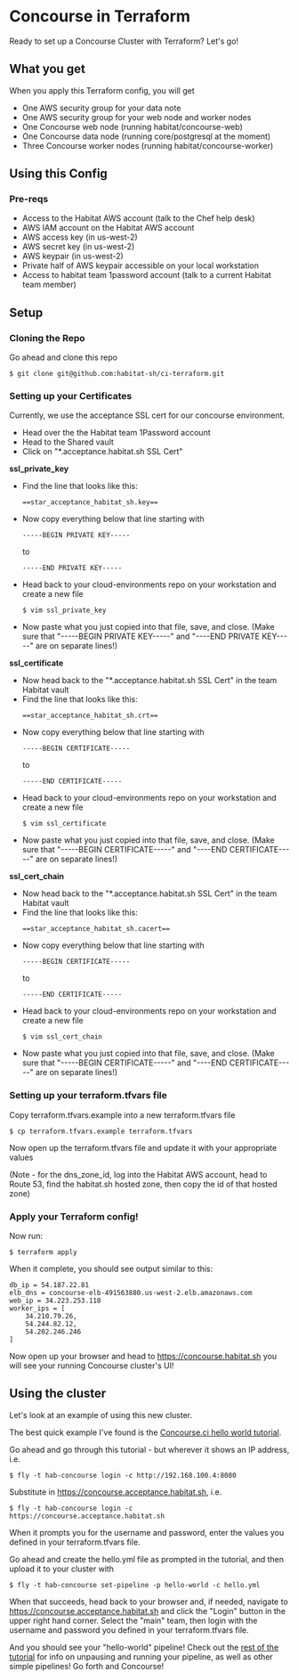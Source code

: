 # Concourse in Terraform

Ready to set up a Concourse Cluster with Terraform?  Let's go!

## What you get

When you apply this Terraform config, you will get
* One AWS security group for your data note
* One AWS security group for your web node and worker nodes
* One Concourse web node (running habitat/concourse-web)
* One Concourse data node (running core/postgresql at the moment)
* Three Concourse worker nodes (running habitat/concourse-worker)

## Using this Config

### Pre-reqs
* Access to the Habitat AWS account (talk to the Chef help desk)
* AWS IAM account on the Habitat AWS account
* AWS access key (in us-west-2)
* AWS secret key (in us-west-2)
* AWS keypair (in us-west-2)
* Private half of AWS keypair accessible on your local workstation
* Access to habitat team 1password account (talk to a current Habitat team member)

## Setup

### Cloning the Repo

Go ahead and clone this repo

```
$ git clone git@github.com:habitat-sh/ci-terraform.git
```

### Setting up your Certificates

Currently, we use the acceptance SSL cert for our concourse environment.

* Head over the the Habitat team 1Password account
* Head to the Shared vault
* Click on "*.acceptance.habitat.sh SSL Cert"

**ssl_private_key**

* Find the line that looks like this:
  ```
  ==star_acceptance_habitat_sh.key==
  ```
* Now copy everything below that line starting with
  ```
  -----BEGIN PRIVATE KEY-----
  ```
  to
  ```
  -----END PRIVATE KEY-----
  ```
* Head back to your cloud-environments repo on your workstation and create a new file
  ```
  $ vim ssl_private_key
  ```
* Now paste what you just copied into that file, save, and close. (Make sure that "-----BEGIN PRIVATE KEY-----" and "----END PRIVATE KEY-----" are on separate lines!)

**ssl_certificate**

* Now head back to the "*.acceptance.habitat.sh SSL Cert" in the team Habitat vault
* Find the line that looks like this:
  ```
  ==star_acceptance_habitat_sh.crt==
  ```
* Now copy everything below that line starting with
  ```
  -----BEGIN CERTIFICATE-----
  ```
  to
  ```
  -----END CERTIFICATE-----
  ```
* Head back to your cloud-environments repo on your workstation and create a new file
    ```
    $ vim ssl_certificate
    ```
* Now paste what you just copied into that file, save, and close. (Make sure that "-----BEGIN CERTIFICATE-----" and "----END CERTIFICATE-----" are on separate lines!)

**ssl_cert_chain**

* Now head back to the "*.acceptance.habitat.sh SSL Cert" in the team Habitat vault
* Find the line that looks like this:
  ```
  ==star_acceptance_habitat_sh.cacert==
  ```
* Now copy everything below that line starting with
  ```
  -----BEGIN CERTIFICATE-----
  ```
  to
  ```
  -----END CERTIFICATE-----
  ```
* Head back to your cloud-environments repo on your workstation and create a new file
  ```
  $ vim ssl_cert_chain
  ```
* Now paste what you just copied into that file, save, and close.  (Make sure that "-----BEGIN CERTIFICATE-----" and "----END CERTIFICATE-----" are on separate lines!)

### Setting up your terraform.tfvars file

Copy terraform.tfvars.example into a new terraform.tfvars file

```
$ cp terraform.tfvars.example terraform.tfvars
```

Now open up the terraform.tfvars file and update it with your appropriate values

(Note - for the dns_zone_id, log into the Habitat AWS account, head to Route 53, find the habitat.sh hosted zone, then copy the id of that hosted zone)

### Apply your Terraform config!

Now run:

```
$ terraform apply
```

When it complete, you should see output similar to this:

```
db_ip = 54.187.22.81
elb_dns = concourse-elb-491563880.us-west-2.elb.amazonaws.com
web_ip = 34.223.253.118
worker_ips = [
    34.210.79.26,
    54.244.82.12,
    54.202.246.246
]
```

Now open up your browser and head to https://concourse.habitat.sh you will see your running Concourse cluster's UI!

## Using the cluster

Let's look at an example of using this new cluster.

The best quick example I've found is the [Concourse.ci hello world tutorial](https://concourse.ci/hello-world.html).

Go ahead and go through this tutorial - but wherever it shows an IP address, i.e.

```
$ fly -t hab-concourse login -c http://192.168.100.4:8080
```

Substitute in https://concourse.acceptance.habitat.sh, i.e.

```
$ fly -t hab-concourse login -c https://concourse.acceptance.habitat.sh
```

When it prompts you for the username and password, enter the values you defined in your terraform.tfvars file.

Go ahead and create the hello.yml file as prompted in the tutorial, and then upload it to your cluster with

```
$ fly -t hab-concourse set-pipeline -p hello-world -c hello.yml
```

When that succeeds, head back to your browser and, if needed, navigate to https://concourse.acceptance.habitat.sh and click the "Login" button in the upper right hand corner. Select the "main" team, then login with the username and password you defined in your terraform.tfvars file.

And you should see your "hello-world" pipeline! Check out the [rest of the tutorial](https://concourse.ci/hello-world.html) for info on unpausing and running your pipeline, as well as other simple pipelines! Go forth and Concourse!